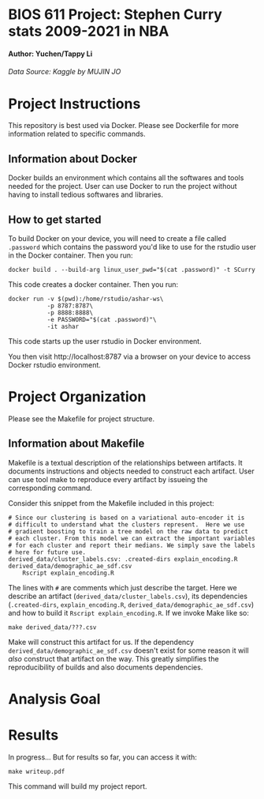 BIOS 611 Project: Stephen Curry stats 2009-2021 in NBA
======================================================
#### Author: Yuchen/Tappy Li 
###### Data Source: Kaggle by MUJIN JO

Project Instructions
====================

This repository is best used via Docker. 
Please see Dockerfile for more information related to specific commands.

Information about Docker
------------------------

Docker builds an environment which
contains all the softwares and tools needed for the project. 
User can use Docker to run the project without having to install tedious softwares and libraries.

How to get started
------------------

To build Docker on your device, you will need to create a file called
`.password` which contains the password you'd like to use for the
rstudio user in the Docker container. 
Then you run:

```
docker build . --build-arg linux_user_pwd="$(cat .password)" -t SCurry
```

This code creates a docker container. Then you run:

```
docker run -v $(pwd):/home/rstudio/ashar-ws\
           -p 8787:8787\
           -p 8888:8888\
           -e PASSWORD="$(cat .password)"\
           -it ashar
```
This code starts up the user rstudio in Docker environment.

You then visit http://localhost:8787 via a browser on your device to
access Docker rstudio environment.

Project Organization
====================

Please see the Makefile for project structure.

Information about Makefile
--------------------------

Makefile is a textual description of the relationships between artifacts. 
It documents instructions and objects needed to construct each artifact.
User can use tool make to reproduce every artifact by issueing the corresponding command.

Consider this snippet from the Makefile included in this project:

```
# Since our clustering is based on a variational auto-encoder it is
# difficult to understand what the clusters represent.  Here we use
# gradient boosting to train a tree model on the raw data to predict
# each cluster. From this model we can extract the important variables
# for each cluster and report their medians. We simply save the labels
# here for future use.
derived_data/cluster_labels.csv: .created-dirs explain_encoding.R derived_data/demographic_ae_sdf.csv
	Rscript explain_encoding.R
```

The lines with `#` are comments which just describe the target. Here
we describe an artifact (`derived_data/cluster_labels.csv`), its
dependencies (`.created-dirs`, `explain_encoding.R`,
`derived_data/demographic_ae_sdf.csv`) and how to build it `Rscript
explain_encoding.R`. If we invoke Make like so:

```
make derived_data/???.csv
```

Make will construct this artifact for us. If the dependency
`derived_data/demographic_ae_sdf.csv` doesn't exist for some reason it
will _also_ construct that artifact on the way. This greatly
simplifies the reproducibility of builds and also documents
dependencies.

Analysis Goal
===============


Results
=======

In progress... 
But for results so far, you can access it with:

```
make writeup.pdf
```
This command will build my project report.

